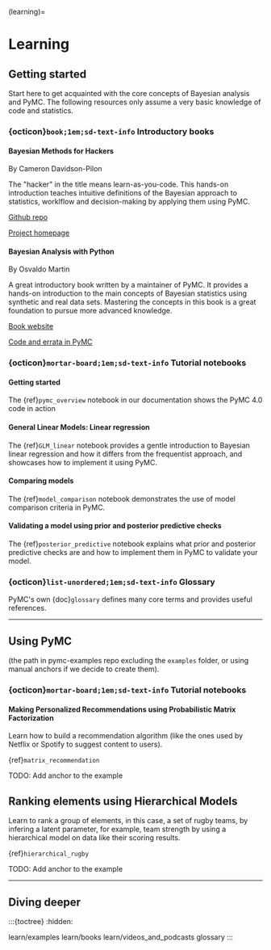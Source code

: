 (learning)=
# Learning

## Getting started

Start here to get acquainted with the core concepts of Bayesian analysis and PyMC. The following resources only assume a very basic knowledge of code and statistics.

### {octicon}`book;1em;sd-text-info` Introductory books

#### Bayesian Methods for Hackers

By Cameron Davidson-Pilon

The "hacker" in the title  means learn-as-you-code. This hands-on introduction teaches intuitive definitions of the Bayesian approach to statistics, worklflow and decision-making by applying them using PyMC.

[Github repo](https://github.com/CamDavidsonPilon/Probabilistic-Programming-and-Bayesian-Methods-for-Hackers)

[Project homepage](http://camdavidsonpilon.github.io/Probabilistic-Programming-and-Bayesian-Methods-for-Hackers/)

#### Bayesian Analysis with Python

By Osvaldo Martin

A great introductory book written by a maintainer of PyMC. It provides a hands-on introduction to the main concepts of Bayesian statistics using synthetic and real data sets. Mastering the concepts in this book is a great foundation to pursue more advanced knowledge.

[Book website](https://www.packtpub.com/big-data-and-business-intelligence/bayesian-analysis-python-second-edition)

[Code and errata in PyMC](https://github.com/aloctavodia/BAP)

### {octicon}`mortar-board;1em;sd-text-info` Tutorial notebooks

#### Getting started
The {ref}`pymc_overview` notebook in our documentation shows the PyMC 4.0 code in action

#### General Linear Models: Linear regression

The {ref}`GLM_linear` notebook provides a gentle introduction to Bayesian linear regression and how it differs from the frequentist approach, and showcases how to implement it using PyMC.

#### Comparing models

The {ref}`model_comparison` notebook demonstrates the use of model comparison criteria in PyMC.

#### Validating a model using prior and posterior predictive checks

The {ref}`posterior_predictive` notebook explains what prior and posterior predictive checks are and how to implement them in PyMC to validate your model.

### {octicon}`list-unordered;1em;sd-text-info` Glossary

PyMC's own {doc}`glossary` defines many core terms and provides useful references.

---

## Using PyMC

(the path in pymc-examples repo excluding the `examples` folder, or using manual anchors if we decide to create them).

### {octicon}`mortar-board;1em;sd-text-info` Tutorial notebooks


#### Making Personalized Recommendations using Probabilistic Matrix Factorization

Learn how to build a recommendation algorithm (like the ones used by Netflix or Spotify to suggest content to users).

{ref}`matrix_recommendation`

TODO: Add anchor to the example

## Ranking elements using Hierarchical Models

Learn to rank a group of elements, in this case, a set of rugby teams, by infering a latent parameter, for example, team strength by using a hierarchical model on data like their scoring results.

{ref}`hierarchical_rugby`

TODO: Add anchor to the example


---
## Diving deeper


:::{toctree}
:hidden:

learn/examples
learn/books
learn/videos_and_podcasts
glossary
:::
